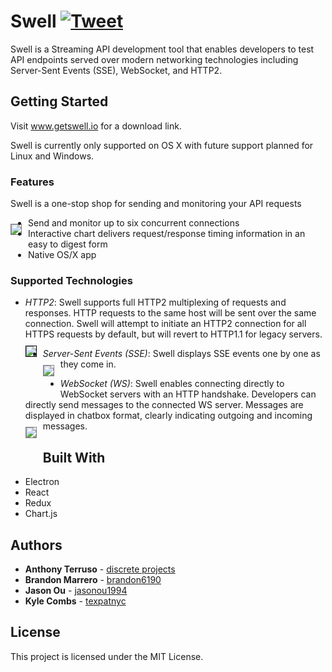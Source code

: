 # Swell  [![Tweet](https://img.shields.io/twitter/url/http/shields.io.svg?style=social)](https://twitter.com/intent/tweet?text=Swell%20for%20your%20streaming%20api%20testing%20needs&url=https://www.getswell.io&hashtags=SSE,WebSocket,HTTP,API,developers)


Swell is a Streaming API development tool that enables developers to test API endpoints served over modern networking technologies including Server-Sent Events (SSE), WebSocket, and HTTP2.

## Getting Started

Visit www.getswell.io for a download link. 

Swell is currently only supported on OS X with future support planned for Linux and Windows.

### Features
Swell is a one-stop shop for sending and monitoring your API requests

<img src="https://i.imgur.com/tcfbCPf.jpg"
     style="float: left; margin-right: 10px;margin-bottom : 40px; margin-top : 10px; border: 1px solid grey;" />

* Send and monitor up to six concurrent connections
* Interactive chart delivers request/response timing information in an easy to digest form
* Native OS/X app

### Supported Technologies
* *HTTP2*: Swell supports full HTTP2 multiplexing of requests and responses. HTTP requests to the same host will be sent over the same connection. Swell will attempt to initiate an HTTP2 connection for all HTTPS requests by default, but will revert to HTTP1.1 for legacy servers.
<img src="https://i.imgur.com/jxY2Y2y.png"
     style="float: left; margin-right: 10px; margin-bottom : 30px; margin-top : 10px; border: 1px solid black;" />

* *Server-Sent Events (SSE)*: Swell displays SSE events one by one as they come in.
<img src="https://i.imgur.com/SrzGDxM.png"
     style="float: left; margin-right: 10px; margin-bottom : 30px; margin-top : 10px; border: 1px solid grey;" />


* *WebSocket (WS)*: Swell enables connecting directly to WebSocket servers with an HTTP handshake. Developers can directly send messages to the connected WS server. Messages are displayed in chatbox format, clearly indicating outgoing and incoming messages.
<img src="https://i.imgur.com/cyVs9MZ.png"
     style="float: left; margin-right: 10px;margin-bottom : 30px; margin-top : 10px; border: 1px solid grey;" />


## Built With
* Electron
* React
* Redux
* Chart.js


## Authors

* **Anthony Terruso** - [discrete projects](https://github.com/discrete-projects)
* **Brandon Marrero** - [brandon6190](https://github.com/brandon6190)
* **Jason Ou** - [jasonou1994](https://github.com/jasonou1994)
* **Kyle Combs** - [texpatnyc](https://github.com/texpatnyc)

## License

This project is licensed under the MIT License.


